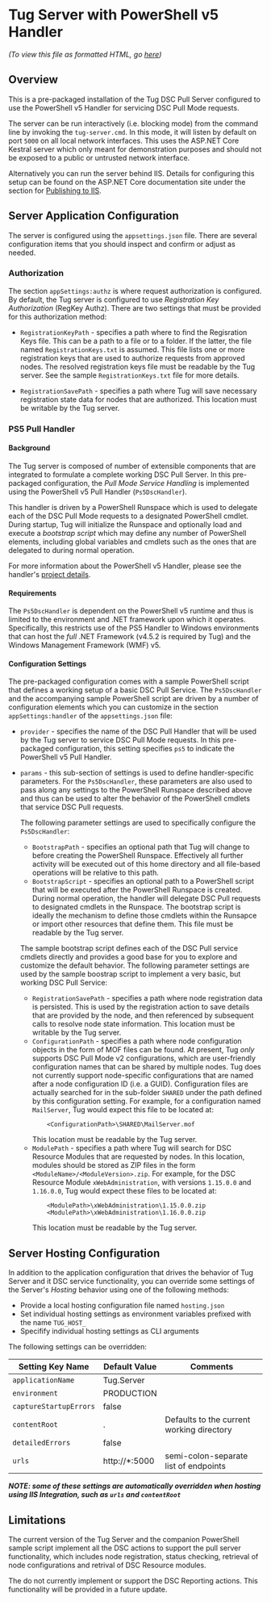 
# Tug Server with PowerShell v5 Handler

*(To view this file as formatted HTML, go [here](https://github.com/PowerShellOrg/tug/blob/master/src/bundles/Tug.Server-ps5/posh-res/samples/README.md))*

## Overview

This is a pre-packaged installation of the Tug DSC Pull Server configured
to use the PowerShell v5 Handler for servicing DSC Pull Mode requests.

The server can be run interactively (i.e. blocking mode) from the command
line by invoking the `tug-server.cmd`.  In this mode, it will listen by
default on port `5000` on all local network interfaces.  This uses the
ASP.NET Core Kestral server which only meant for demonstration purposes
and should not be exposed to a public or untrusted network interface.

Alternatively you can run the server behind IIS.  Details for configuring
this setup can be found on the ASP.NET Core documentation site under the
section for [Publishing to IIS](https://docs.microsoft.com/en-us/aspnet/core/publishing/iis).

## Server Application Configuration

The server is configured using the `appsettings.json` file.  There are
several configuration items that you should inspect and confirm or adjust
as needed.

### Authorization

The section `appSettings:authz` is where request authorization is
configured.  By default, the Tug server is configured to use
*Registration Key Authorization* (RegKey Authz).  There are two settings
that must be provided for this authorization method:

* `RegistrationKeyPath` - specifies a path where to find the Regisration Keys
  file.  This can be a path to a file or to a folder.  If the latter, the file
  named `RegistrationKeys.txt` is assumed.  This file lists one or more
  registration keys that are used to authorize requests from approved nodes.
  The resolved registration keys file must be readable by the Tug server.
  See the sample `RegistrationKeys.txt` file for more details.

* `RegistrationSavePath` - specifies a path where Tug will save necessary
  registration state data for nodes that are authorized.
  This location must be writable by the Tug server.

### PS5 Pull Handler

#### Background

The Tug server is composed of number of extensible components that are
integrated to formulate a complete working DSC Pull Server.  In this
pre-packaged configuration, the *Pull Mode Service Handling* is
implemented using the PowerShell v5 Pull Handler (`Ps5DscHandler`).

This handler is driven by a PowerShell Runspace which is used to delegate
each of the DSC Pull Mode requests to a designated PowerShell cmdlet.
During startup, Tug will initialize the Runspace and optionally load and
execute a *bootstrap script* which may define any number of PowerShell
elements, including global variables and cmdlets such as the ones that
are delegated to during normal operation.

For more information about the PowerShell v5 Handler, please see the
handler's [project details](https://github.com/PowerShellOrg/tug/tree/master/src/Tug.Server.Providers.Ps5DscHandler).

#### Requirements

The `Ps5DscHandler` is dependent on the PowerShell v5 runtime and thus
is limited to the environment and .NET framework upon which it operates.
Specifically, this restricts use of the PS5 Handler to Windows environments
that can host the *full* .NET Framework (v4.5.2 is required by Tug) and the
Windows Management Framework (WMF) v5.

#### Configuration Settings

The pre-packaged configuration comes with a sample PowerShell script that
defines a working setup of a basic DSC Pull Service.  The `Ps5DscHandler`
and the accompanying sample PowerShell script are driven by a number of
configuration elements which you can customize in the section
`appSettings:handler` of the `appsettings.json` file:

* `provider` - specifies the name of the DSC Pull Handler that will be
  used by the Tug server to service DSC Pull Mode requests.  In this
  pre-packaged configuration, this setting specifies `ps5` to indicate
  the PowerShell v5 Pull Handler.

* `params` - this sub-section of settings is used to define
  handler-specific parameters.  For the `Ps5DscHandler`, these parameters
  are also used to pass along any settings to the PowerShell Runspace
  described above and thus can be used to alter the behavior of the
  PowerShell cmdlets that service DSC Pull requests.
  
  The following parameter settings are used to specifically configure
  the `Ps5DscHandler`:
  * `BootstrapPath` - specifies an optional path that Tug will change to
  before creating the PowerShell Runspace.  Effectively all further
  activity will be executed out of this home directory and all file-based
  operations will be relative to this path.
  * `BootstrapScript` - specifies an optional path to a PowerShell script
  that will be executed after the PowerShell Runspace is created.  During
  normal operation, the handler will delegate DSC Pull requests to
  designated cmdlets in the Runspace.  The bootstrap script is ideally
  the mechanism to define those cmdlets within the Runsapce or import
  other resources that define them.
  This file must be readable by the Tug server.

  The sample bootstrap script defines each of the DSC Pull service cmdlets
  directly and provides a good base for you to explore and customize the
  default behavior.  The following parameter settings are used by the
  sample boostrap script to implement a very basic, but working DSC Pull
  Service:
  * `RegistrationSavePath` - specifies a path where node registration data
    is persisted.  This is used by the registration action to save details
    that are provided by the node, and then referenced by subsequent calls
    to resolve node state information.
    This location must be writable by the Tug server.
  * `ConfigurationPath` - specifies a path where node configuration objects
    in the form of MOF files can be found.  At present, Tug *only* supports
    DSC Pull Mode v2 configurations, which are user-friendly configuration
    names that can be shared by multiple nodes.  Tug does not currently
    support node-specific configurations that are named after a node
    configuration ID (i.e. a GUID).  Configuration files are actually
    searched for in the sub-folder `SHARED` under the path defined by this
    configuration setting.  For example, for a configuration named
    `MailServer`, Tug would expect this file to be located at:
    ```
        <ConfigurationPath>\SHARED\MailServer.mof
    ```
    This location must be readable by the Tug server.
  * `ModulePath` - specifies a path where Tug will search for DSC Resource
    Modules that are requested by nodes.  In this location, modules should
    be stored as ZIP files in the form `<ModuleName>/<ModuleVersion>.zip`.
    For example, for the DSC Resource Module `xWebAdministration`, with
    versions `1.15.0.0` and `1.16.0.0`, Tug would expect these files to be
    located at:
    ```
        <ModulePath>\xWebAdministration\1.15.0.0.zip
        <ModulePath>\xWebAdministration\1.16.0.0.zip
    ```
    This location must be readable by the Tug server.

## Server Hosting Configuration

In addition to the application configuration that drives the behavior of
Tug Server and it DSC service functionality, you can override some settings
of the Server's *Hosting* behavior using one of the following methods:
* Provide a local hosting configuration file named `hosting.json`
* Set individual hosting settings as environment variables prefixed with the name `TUG_HOST_`
* Specifify individual hosting settings as CLI arguments

The following settings can be overridden:

Setting Key Name         | Default Value | Comments
-------------------------|---------------|-----------
`applicationName`        | Tug.Server    |
`environment`            | PRODUCTION    | 
`captureStartupErrors`   | false         |
`contentRoot`            | .             | Defaults to the current working directory
`detailedErrors`         | false         |
`urls`                   | http://*:5000 | semi-colon-separate list of endpoints

***NOTE:  some of these settings are automatically overridden when
hosting using IIS Integration, such as `urls` and `contentRoot`***

## Limitations

The current version of the Tug Server and the companion PowerShell sample
script implement all the DSC actions to support the pull server
functionality, which includes node registration, status checking,
retrieval of node configurations and retrival of DSC Resource modules.

The do not currently implement or support the DSC Reporting actions.  This
functionality will be provided in a future update.
